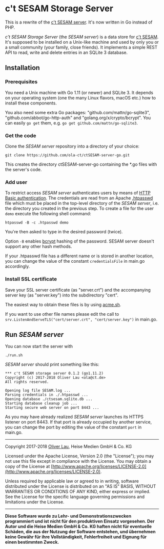 # c't SESAM Storage Server

This is a rewrite of the [c't SESAM server](https://github.com/ola-ct/ctSESAM-server). It's now written in Go instead of PHP.

_c't SESAM Storage Server_ (the _SESAM server_) is a data store for [c't SESAM](https://github.com/ola-ct/Qt-SESAM). It's supposed to be installed on a Unix-like machine and used by only you or a small community (your family, close friends). It implements a simple REST API to read, write and delete entries in an SQLite 3 database.

## Installation

### Prerequisites

You need a Unix machine with Go 1.11 (or newer) and SQLite 3. It depends on your operating system (one the many Linux flavors, macOS etc.) how to install these components.

You also need some extra Go packages: "github.com/mattn/go-sqlite3", "github.com/abbot/go-http-auth" and "golang.org/x/crypto/bcrypt". You can easily `go get` them, e.g. `go get github.com/mattn/go-sqlite3`.

### Get the code

Clone the _SESAM server_ repository into a directory of your choice:

```
git clone https://github.com/ola-ct/ctSESAM-server-go.git
```

This creates the directory ctSESAM-server-go containing the &ast;.go files with the server's code.

### Add user

To restrict access _SESAM server_ authenticates users by means of [HTTP Basic authentication](https://en.wikipedia.org/wiki/Basic_access_authentication). The credentials are read from an Apache [.htpasswd](https://en.wikipedia.org/wiki/.htpasswd) file which must be placed in the top-level directory of the _SESAM server_, i.e. the directory you created in the previous step. To create a file for the user `demo` execute the following shell command:

```
htpasswd -B -c .htpasswd demo
```

You're then asked to type in the desired password (twice).

Option `-B` enables [bcrypt](https://en.wikipedia.org/wiki/Bcrypt) hashing of the password. SESAM server doesn't support any other hash methods.

If your .htpasswd file has a different name or is stored in another location, you can change the value of the constant `credentialsFile` in main.go accordingly.

### Install SSL certificate

Save your SSL server certificate (as "server.crt") and the accompanying server key (as "server.key") into the subdirectory "cert".

The easiest way to obtain these files is by using [acme.sh](https://github.com/Neilpang/acme.sh).

If you want to use other file names please edit the call to `srv.ListenAndServeTLS("cert/server.crt", "cert/server.key")` in main.go.

## Run _SESAM server_

You can now start the server with

```
./run.sh
```

_SESAM server_ should print something like this:

```
*** c't SESAM storage server 0.1.2 (go1.11.2)
Copyright (c) 2017-2018 Oliver Lau <ola@ct.de>
All rights reserved.

Opening log file SESAM.log ...
Parsing credentials in ./.htpasswd ...
Opening database ./ctsesam.sqlite.db ...
Starting database cleanup job ...
Starting secure web server on port 8443 ...
```

As you may have already realized _SESAM server_ launches its HTTPS listener on port 8443. If that port is already occupied by another service, you can change the port by editing the value of the constant `port` in main.go.

---

Copyright 2017-2018 [Oliver Lau](mailto:ola@ct.de), Heise Medien GmbH & Co. KG

Licensed under the Apache License, Version 2.0 (the "License"); you may not use this file except in compliance with the License. You may obtain a copy of the License at [http://www.apache.org/licenses/LICENSE-2.0](http://www.apache.org/licenses/LICENSE-2.0).

Unless required by applicable law or agreed to in writing, software distributed under the License is distributed on an "AS IS" BASIS, WITHOUT WARRANTIES OR CONDITIONS OF ANY KIND, either express or implied. See the License for the specific language governing permissions and limitations under the License.

---

__Diese Software wurde zu Lehr- und Demonstrationszwecken programmiert und ist nicht für den produktiven Einsatz vorgesehen. Der Autor und die Heise Medien GmbH & Co. KG haften nicht für eventuelle Schäden, die aus der Nutzung der Software entstehen, und übernehmen keine Gewähr für ihre Vollständigkeit, Fehlerfreiheit und Eignung für einen bestimmten Zweck.__
